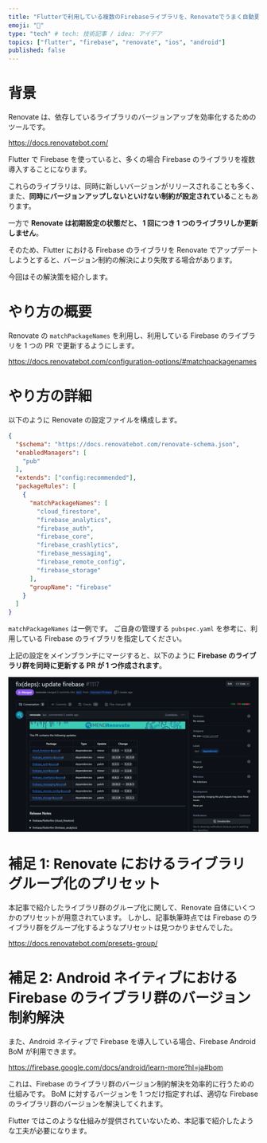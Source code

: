 ```yaml
---
title: "Flutterで利用している複数のFirebaseライブラリを、Renovateでうまく自動更新する"
emoji: "🐡"
type: "tech" # tech: 技術記事 / idea: アイデア
topics: ["flutter", "firebase", "renovate", "ios", "android"]
published: false
---
```


# 背景

Renovate は、依存しているライブラリのバージョンアップを効率化するためのツールです。

https://docs.renovatebot.com/

Flutter で Firebase を使っていると、多くの場合 Firebase のライブラリを複数導入することになります。

これらのライブラリは、同時に新しいバージョンがリリースされることも多く、また、**同時にバージョンアップしないといけない制約が設定されている**こともあります。

一方で **Renovate は初期設定の状態だと、 1 回につき 1 つのライブラリしか更新しません**。

そのため、Flutter における Firebase のライブラリを Renovate でアップデートしようとすると、バージョン制約の解決により失敗する場合があります。

今回はその解決策を紹介します。

# やり方の概要

Renovate の `matchPackageNames` を利用し、利用している Firebase のライブラリを 1 つの PR で更新するようにします。

https://docs.renovatebot.com/configuration-options/#matchpackagenames

# やり方の詳細

以下のように Renovate の設定ファイルを構成します。

```json:renovate.json
{
  "$schema": "https://docs.renovatebot.com/renovate-schema.json",
  "enabledManagers": [
    "pub"
  ],
  "extends": ["config:recommended"],
  "packageRules": [
    {
      "matchPackageNames": [
        "cloud_firestore",
        "firebase_analytics",
        "firebase_auth",
        "firebase_core",
        "firebase_crashlytics",
        "firebase_messaging",
        "firebase_remote_config",
        "firebase_storage"
      ],
      "groupName": "firebase"
    }
  ]
}
```

`matchPackageNames` は一例です。
ご自身の管理する `pubspec.yaml` を参考に、利用している Firebase のライブラリを指定してください。

上記の設定をメインブランチにマージすると、以下のように **Firebase のライブラリ群を同時に更新する PR が 1 つ作成されます**。

![](/images/group-flutter-firebase-libs-for-renovate/pr-updating-firebase-libraries.png)

# 補足 1: Renovate におけるライブラリグループ化のプリセット

本記事で紹介したライブラリ群のグループ化に関して、Renovate 自体にいくつかのプリセットが用意されています。
しかし、記事執筆時点では Firebase のライブラリ群をグループ化するようなプリセットは見つかりませんでした。

https://docs.renovatebot.com/presets-group/

# 補足 2: Android ネイティブにおける Firebase のライブラリ群のバージョン制約解決

また、Android ネイティブで Firebase を導入している場合、Firebase Android BoM が利用できます。

https://firebase.google.com/docs/android/learn-more?hl=ja#bom

これは、Firebase のライブラリ群のバージョン制約解決を効率的に行うための仕組みです。
BoM に対するバージョンを 1 つだけ指定すれば、適切な Firebase のライブラリ群のバージョンを解決してくれます。

Flutter ではこのような仕組みが提供されていないため、本記事で紹介したような工夫が必要になります。
